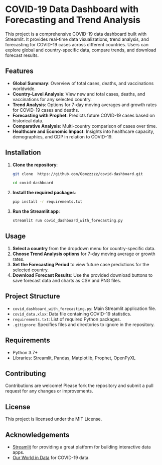 
# COVID-19 Data Dashboard with Forecasting and Trend Analysis

This project is a comprehensive COVID-19 data dashboard built with Streamlit. It provides real-time data visualizations, trend analysis, and forecasting for COVID-19 cases across different countries. Users can explore global and country-specific data, compare trends, and download forecast results.

## Features

- **Global Summary**: Overview of total cases, deaths, and vaccinations worldwide.
- **Country-Level Analysis**: View new and total cases, deaths, and vaccinations for any selected country.
- **Trend Analysis**: Options for 7-day moving averages and growth rates for COVID-19 cases and deaths.
- **Forecasting with Prophet**: Predicts future COVID-19 cases based on historical data.
- **Comparative Analysis**: Multi-country comparison of cases over time.
- **Healthcare and Economic Impact**: Insights into healthcare capacity, demographics, and GDP in relation to COVID-19.

## Installation

1. **Clone the repository**:
   ```bash
   git clone  https://github.com/Gomzzzzz/covid-dashboard.git

   cd covid-dashboard
   ```

2. **Install the required packages**:
   ```bash
   pip install -r requirements.txt
   ```

3. **Run the Streamlit app**:
   ```bash
   streamlit run covid_dashboard_with_forecasting.py
   ```

## Usage

1. **Select a country** from the dropdown menu for country-specific data.
2. **Choose Trend Analysis options** for 7-day moving average or growth rates.
3. **Set the Forecasting Period** to view future case predictions for the selected country.
4. **Download Forecast Results**: Use the provided download buttons to save forecast data and charts as CSV and PNG files.

## Project Structure

- `covid_dashboard_with_forecasting.py`: Main Streamlit application file.
- `covid_data.xlsx`: Data file containing COVID-19 statistics.
- `requirements.txt`: List of required Python packages.
- `.gitignore`: Specifies files and directories to ignore in the repository.

## Requirements

- Python 3.7+
- Libraries: Streamlit, Pandas, Matplotlib, Prophet, OpenPyXL

## Contributing

Contributions are welcome! Please fork the repository and submit a pull request for any changes or improvements.

## License

This project is licensed under the MIT License.

## Acknowledgements

- [Streamlit](https://streamlit.io/) for providing a great platform for building interactive data apps.
- [Our World in Data](https://ourworldindata.org/coronavirus) for COVID-19 data.
